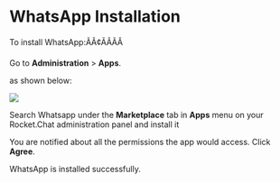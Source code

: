 # WhatsApp Installation

To install WhatsApp:ÃÂ¢ÃÂÃÂ

Go to **Administration** > **Apps**.

as shown below:

![](<../../../../.gitbook/assets/2021-11-20\_23-29-48 (1) (1) (1) (26).png>)

Search Whatsapp under the **Marketplace** tab in **Apps** menu on your Rocket.Chat administration panel and install it

You are notified about all the permissions the app would access. Click **Agree**.

WhatsApp is installed successfully.
